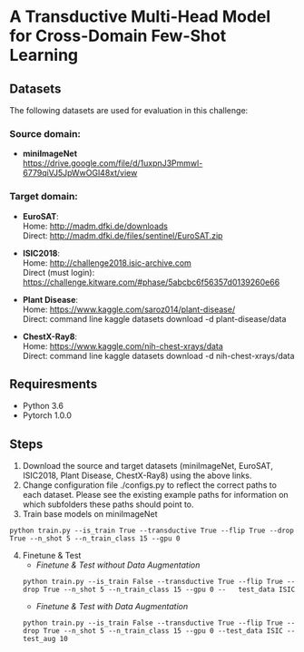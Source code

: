# A Transductive Multi-Head Model for Cross-Domain Few-Shot Learning

## Datasets  
The following datasets are used for evaluation in this challenge:

### Source domain:  
- **miniImageNet**  
   https://drive.google.com/file/d/1uxpnJ3Pmmwl-6779qiVJ5JpWwOGl48xt/view

### Target domain:  
   - **EuroSAT**:  
   Home: http://madm.dfki.de/downloads  
   Direct: http://madm.dfki.de/files/sentinel/EuroSAT.zip

   - **ISIC2018**:  
   Home: http://challenge2018.isic-archive.com  
   Direct (must login): https://challenge.kitware.com/#phase/5abcbc6f56357d0139260e66

   - **Plant Disease**:  
   Home: https://www.kaggle.com/saroz014/plant-disease/  
   Direct: command line kaggle datasets download -d plant-disease/data

   - **ChestX-Ray8**:  
   Home: https://www.kaggle.com/nih-chest-xrays/data  
   Direct: command line kaggle datasets download -d nih-chest-xrays/data

## Requiresments
   - Python 3.6
   - Pytorch 1.0.0
   
## Steps
1. Download the source and target datasets  (miniImageNet, EuroSAT, ISIC2018, Plant Disease, ChestX-Ray8) using the above links.
2. Change configuration file ./configs.py to reflect the correct paths to each dataset. Please see the existing example paths for information on which subfolders these paths should point to.
3. Train base models on miniImageNet
```shell
python train.py --is_train True --transductive True --flip True --drop True --n_shot 5 --n_train_class 15 --gpu 0 
```
4. Finetune & Test  
   - *Finetune & Test without Data Augmentation*
   ```shell
   python train.py --is_train False --transductive True --flip True --drop True --n_shot 5 --n_train_class 15 --gpu 0 --   test_data ISIC
   ```
   - *Finetune & Test with Data Augmentation*  
   ```shell
   python train.py --is_train False --transductive True --flip True --drop True --n_shot 5 --n_train_class 15 --gpu 0 --test_data ISIC --test_aug 10
   ```
